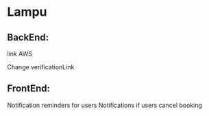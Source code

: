 # Lampu

## BackEnd:
link AWS

Change verificationLink

## FrontEnd:
Notification reminders for users
Notifications if users cancel booking